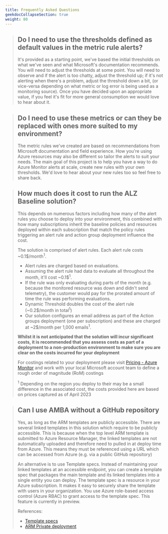 ```yaml
---
title: Frequently Asked Questions
geekdocCollapseSection: true
weight: 80
---
```


> ## Do I need to use the thresholds defined as default values in the metric rule alerts?
>
> It's provided as a starting point, we've based the initial thresholds on what we've seen and what Microsoft's documentation recommends. You will need to adjust the thresholds at some point.
> You will need to observe and if the alert is too chatty, adjust the threshold up; if it's not alerting when there's a problem, adjust the threshold down a bit, (or vice-versa depending on what metric or log error is being used as a monitoring source). Once you have decided upon an appropriate value, if you feel it's fit for more general consumption we would love to hear about it.

> ## Do I need to use these metrics or can they be replaced with ones more suited to my environment?
>
> The metric rules we've created are based on recommendations from Microsoft documentation and field experience. How you're using Azure resources may also be different so tailor the alerts to suit your needs. The main goal of this project is to help you have a way to do Azure Monitor alerts at scale, create new rules with your own thresholds. We'd love to hear about your new rules too so feel free to share back.

> ## How much does it cost to run the ALZ Baseline solution?
>
> This depends on numerous factors including how many of the alert rules you choose to deploy into your environment, this combined with how many subscriptions inherit the baseline policies and resources deployed within each subscription that match the policy rules triggering an alert rule and action group deployment influence the cost.
>
> The solution is comprised of alert rules. Each alert rule costs ~0.1$/month<sup>1</sup>.
>
> - Alert rules are charged based on evaluations.
> - Assuming the alert rule had data to evaluate all throughout the month, it'll cost ~0.1$<sup>1</sup>.
> - If the rule was only evaluating during parts of the month (e.g. because the monitored resource was down and didn't send telemetry), the customer would pay for the prorated amount of time the rule was performing evaluations.
> - Dynamic Threshold doubles the cost of the alert rule (~0.2$/month in total<sup>1</sup>)
> - Our solution configures an email address as part of the Action groups deployment (one per subscription) and these are charged at ~2$/month per 1,000 emails<sup>1</sup>.
>
> **Whilst it is not anticipated that the solution will incur significant costs, it is recommended that you assess costs as part of a deployment to a non-production environment to make sure you are clear on the costs incurred for your deployment**
>
> For costings related to your deployment please visit [Pricing - Azure Monitor](https://azure.microsoft.com/en-us/pricing/details/monitor/) and work with your local Microsoft account team to define a rough order of magnitude (RoM) costings
>
> <sup>1</sup> Depending on the region you deploy to their may be a small difference in the associated cost, the costs provided here are based on prices captured as of April 2023

> ## Can I use AMBA without a GitHub repository
>
> <p>Yes, as long as the ARM templates are publicly accessible. There are several linked templates in this solution which require to be publicly accessible. This is because when the top level ARM template is submitted to Azure Resource Manager, the linked templates are not automatically uploaded and therefore need to pulled in at deploy time from Azure. This means they must be referenced using a URL which can be accessed from Azure (e.g. via a public GitHub repository)</p>
> <p>An alternative is to use Template specs. Instead of maintaining your linked templates at an accessible endpoint, you can create a template spec that packages the main template and its linked templates into a single entity you can deploy. The template spec is a resource in your Azure subscription. It makes it easy to securely share the template with users in your organization. You use Azure role-based access control (Azure RBAC) to grant access to the template spec. This feature is currently in preview.</p>
>
> References:
> - [Template specs](https://learn.microsoft.com/en-us/azure/azure-resource-manager/templates/linked-templates?tabs=azure-powershell#template-specs)
> - [ARM Private deployment](https://github.com/Azure/ARM-private-deployment)
